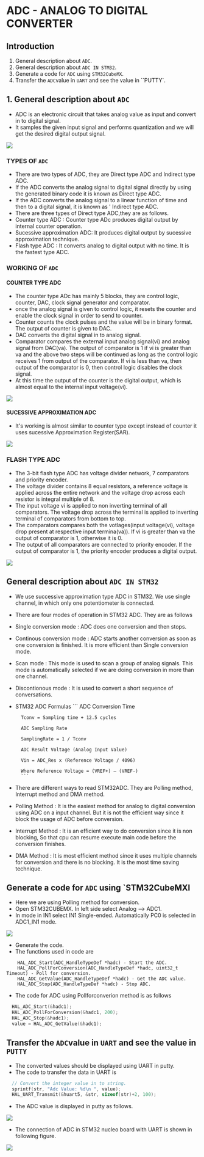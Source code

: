 # ADC - ANALOG TO DIGITAL CONVERTER

## Introduction  

1. General description about `ADC`. 
2. General description about `ADC IN STM32`. 
3. Generate a code for `ADC` using `STM32CubeMX`.  
4. Transfer the `ADC`value in `UART` and see the value
   in ``PUTTY`.

## 1. General description about `ADC`

- ADC is an electronic circuit that takes analog value as input and convert in to digital signal.
- It samples the given input signal and performs quantization and we will get the desired digital
  output signal.

![](images/adc.png)

### TYPES OF `ADC`
- There are two types of ADC, they are Direct type ADC and Indirect type ADC.
- If the ADC converts the analog signal to digital signal directly by using the generated binary code it is known as 
  Direct type ADC.
- If the ADC converts the analog signal to a linear function of time and then to a digital signal, it is known as '
  Indirect type ADC.
- There are three types of Direct type ADC,they are as follows.
- Counter type ADC : Counter type ADc produces digital output by internal counter operation.
- Sucessive approximation ADC: It produces digital output by sucessive approximation technique.
- Flash type ADC : It converts analog to digital output with no time. It is the fastest type ADC.

### WORKING OF `ADC`

#### COUNTER TYPE ADC
- The counter type ADc has mainly 5 blocks, they are control logic, counter, DAC, clock signal generator
  and comparator.
- once the analog signal is given to control logic, it resets the counter and enable the clock signal in order
  to send to counter.
- Counter counts the clock pulses and the value will be in binary format. The output of counter is given to DAC.
- DAC converts the digital signal in to analog signal.
- Comparator compares the external input analog signal(vi) and analog signal from DAC(va). The output of comparator is 
  1 if vi is greater than va and the above two steps will be continued as long as the control logic receives 1 from output of the
  comparator. If vi is less than va, then output of the comparator is 0, then control logic disables the clock signal.
- At this time the output of the counter is the digital output, which is almost equal to the internal input voltage(vi).

![](images/counter_type.png)

#### SUCESSIVE APPROXIMATION ADC
- It's working is almost similar to counter type except instead of counter it uses sucessive Approximation Register(SAR).

![](images/sucessive_approximation.png)

### FLASH TYPE ADC
- The 3-bit flash type ADC has voltage divider network, 7 comparators and priority encoder.
- The voltage divider contains 8 equal resistors, a reference voltage is applied across the entire network and the voltage drop 
  across each resistor is integral multiple of 8.
- The input voltage vi is applied to non inverting terminal of all comparators. The voltage drop across the terminal is applied to
  inverting terminal of comparators from bottom to top.
- The comparators compares both the votlages(input voltage(vi), voltage drop present at respective input termina(va)). 
  If vi is greater than va the output of comparator is 1, otherwise it is 0.
- The output of all comparators are connected to priority encoder. If the output of comparator is 1, the priority encoder produces a 
  digital output.

![](images/flash_type.png)

## General description about `ADC IN STM32`
- We use successive approximation type ADC in STM32. We use single channel, in which only one potentiometer is connected.
- There are four modes of operation in STM32 ADC. They are as follows
- Single conversion mode : ADC does one conversion and then stops.
- Continous conversion mode : ADC starts another conversion as soon as one conversion is finished. It is more efficient than
  Single conversion mode.
- Scan mode : This mode is used to scan a group of analog signals. This mode is automatically selected if we are doing conversion 
  in more than one channel.
- Discontionous mode : It is used to convert a short sequence of conversations.
- STM32 ADC Formulas
        ```
        ADC Conversion Time

        Tconv = Sampling time + 12.5 cycles

        ADC Sampling Rate

        SamplingRate = 1 / Tconv

        ADC Result Voltage (Analog Input Value)

        Vin = ADC_Res x (Reference Voltage / 4096)

        Where Reference Voltage = (VREF+) – (VREF-)
        ```
- There are different ways to read STM32ADC. They are Polling method, Interrupt method and DMA method.
- Polling Method : It is the easiest method for analog to digital conversion using ADC on a input channel.
  But it is not the efficient way since it block the usage of ADC before conversion.
- Interrupt Method : It is an efficient way to do conversion since it is non blocking, So that cpu can resume execute main code
  before the conversion finishes.
- DMA Method : It is most efficient method since it uses multiple channels for conversion and there is no blocking. It is the most 
  time saving technique.

## Generate a code for `ADC` using `STM32CubeMXI
- Here we are using Polling method for conversion.
- Open STM32CUBEMX. In left side select Analog --> ADC1.
- In mode in IN1 select IN1 Single-ended. Automatically PC0 is selected in ADC1_IN1 mode.

![](images/adcstm32.png)

- Generate the code.
- The functions used in code are 
```
    HAL_ADC_Start(ADC_HandleTypeDef *hadc) - Start the ADC.
    HAL_ADC_PollForConversion(ADC_HandleTypeDef *hadc, uint32_t Timeout) - Poll for conversion.
    HAL_ADC_GetValue(ADC_HandleTypeDef *hadc) - Get the ADC value.
    HAL_ADC_Stop(ADC_HandleTypeDef *hadc) - Stop ADC.
```
- The code for ADC using Pollforconverion method is as follows
```C
  HAL_ADC_Start(&hadc1);
  HAL_ADC_PollForConversion(&hadc1, 200);
  HAL_ADC_Stop(&hadc1);
  value = HAL_ADC_GetValue(&hadc1);
```
## Transfer the `ADC`value in `UART` and see the value in `PUTTY`
- The converted values should be displayed using UART in putty.
- The code to transfer the data in UART is 
```C
  // Convert the integer value in to string.
  sprintf(str, "Adc Value: %d\n ", value);
  HAL_UART_Transmit(&huart5, &str, sizeof(str)+2, 100);
```
- The ADC value is displayed in putty as follows.


![](images/putty.png)

- The connection of ADC in STM32 nucleo board with UART is shown in following figure.

![](images/connection.jpg)


 


